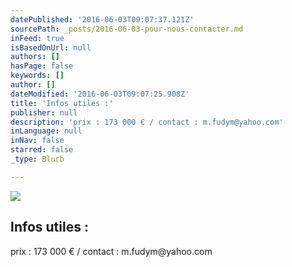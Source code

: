 ```yaml
---
datePublished: '2016-06-03T09:07:37.121Z'
sourcePath: _posts/2016-06-03-pour-nous-contacter.md
inFeed: true
isBasedOnUrl: null
authors: []
hasPage: false
keywords: []
author: []
dateModified: '2016-06-03T09:07:25.908Z'
title: 'Infos utiles :'
publisher: null
description: 'prix : 173 000 € / contact : m.fudym@yahoo.com'
inLanguage: null
inNav: false
starred: false
_type: Blurb

---
```

<article style=""><img src="https://s3-us-west-2.amazonaws.com/the-grid-img/p/038bc7e775a7d1cb35ec0f5a7192755026accff7.jpg" /><h1>Infos utiles :</h1><p>prix : 173 000 € / contact : m.fudym@yahoo.com</p></article>